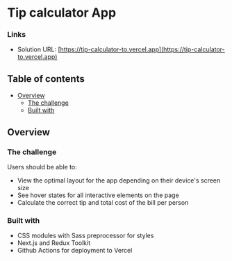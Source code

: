 # Tip calculator App

### Links

- Solution URL: [https://tip-calculator-to.vercel.app](https://tip-calculator-to.vercel.app)

## Table of contents

- [Overview](#overview)
  - [The challenge](#the-challenge)
  - [Built with](#built-with)

## Overview

### The challenge

Users should be able to:

- View the optimal layout for the app depending on their device's screen size
- See hover states for all interactive elements on the page
- Calculate the correct tip and total cost of the bill per person

### Built with

- CSS modules with Sass preprocessor for styles
- Next.js and Redux Toolkit
- Github Actions for deployment to Vercel
